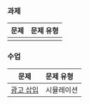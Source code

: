 ### 과제
|문제|문제 유형|
|:---:|:-------|
|[]()||


### 수업
|문제|문제 유형|
|:---:|:-------|
|[광고 삽입](https://programmers.co.kr/learn/courses/30/lessons/72414)|시뮬레이션|
